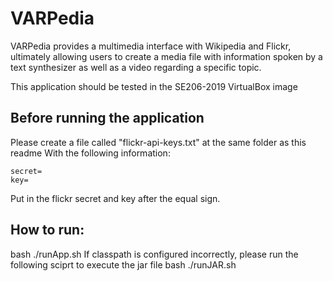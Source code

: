 # VARPedia

VARPedia provides a multimedia interface with Wikipedia and Flickr, ultimately allowing users to create a media file with information spoken by a text synthesizer as well as a video regarding a specific topic.

This application should be tested in the SE206-2019 VirtualBox image 

## Before running the application

Please create a file called "flickr-api-keys.txt" at the same folder as this readme
With the following information:
```
secret=
key=
```
Put in the flickr secret and key after the equal sign.

## How to run:
bash ./runApp.sh
If classpath is configured incorrectly, please run the following sciprt to execute the jar file
bash ./runJAR.sh
